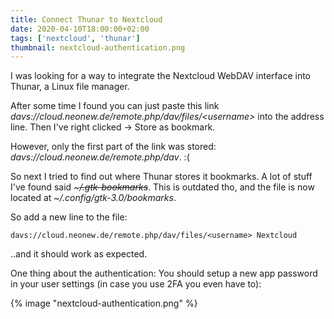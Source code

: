 ```yaml
---
title: Connect Thunar to Nextcloud
date: 2020-04-10T18:00:00+02:00
tags: ['nextcloud', 'thunar']
thumbnail: nextcloud-authentication.png
---
```


I was looking for a way to integrate the Nextcloud WebDAV interface into Thunar, a Linux file manager.

After some time I found you can just paste this link *davs://cloud.neonew.de/remote.php/dav/files/&lt;username&gt;*
into the address line. Then I've right clicked -> Store as bookmark.

However, only the first part of the link was stored: *davs://cloud.neonew.de/remote.php/dav*. :(

So next I tried to find out where Thunar stores it bookmarks. A lot of stuff I've found said *~~~/.gtk-bookmarks~~*.
This is outdated tho, and the file is now located at *~/.config/gtk-3.0/bookmarks*.

So add a new line to the file:

```{data-filename=~/.config/gtk-3.0/bookmarks}
davs://cloud.neonew.de/remote.php/dav/files/<username> Nextcloud
```

..and it should work as expected.

One thing about the authentication: You should setup a new app password in your user settings (in case you use 2FA you even have to):

{% image "nextcloud-authentication.png" %}
